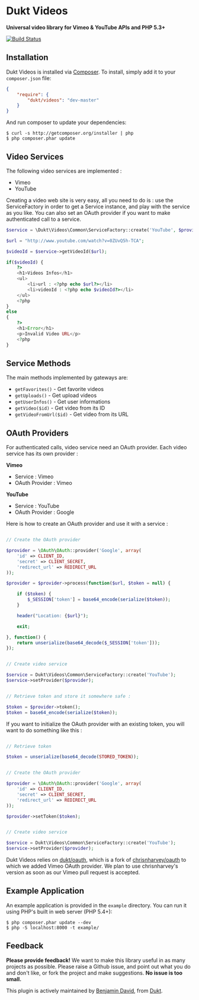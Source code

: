 # Dukt Videos

**Universal video library for Vimeo & YouTube APIs and PHP 5.3+**

[![Build Status](https://travis-ci.org/dukt/videos.png?branch=master)](https://travis-ci.org/dukt/videos)

## Installation

Dukt Videos is installed via [Composer](http://getcomposer.org/). To install, simply add it
to your `composer.json` file:

```json
{
    "require": {
        "dukt/videos": "dev-master"
    }
}
```


And run composer to update your dependencies:

    $ curl -s http://getcomposer.org/installer | php
    $ php composer.phar update

## Video Services

The following video services are implemented :

* Vimeo
* YouTube

Creating a video  web site is very easy, all you need to do is : use the ServiceFactory in order to get a Service instance, and play with the service as you like. You can also set an OAuth provider if you want to make authenticated call to a service.

```php
$service = \Dukt\Videos\Common\ServiceFactory::create('YouTube', $provider);

$url = "http://www.youtube.com/watch?v=0ZUvQ5h-TCA";

$videoId = $service->getVideoId($url);

if($videoId) {
    ?>
    <h1>Videos Infos</h1>
    <ul>
        <li>url : <?php echo $url?></li>
        <li>videoId : <?php echo $videoId?></li>
    </ul>
    <?php
}
else
{
    ?>
    <h1>Error</h1>
    <p>Invalid Video URL</p>
    <?php
}
```

## Service Methods

The main methods implemented by gateways are:

* `getFavorites()` - Get favorite videos
* `getUploads()` - Get upload videos
* `getUserInfos()` - Get user informations
* `getVideo($id)` - Get video from its ID
* `getVideoFromUrl($id)` - Get video from its URL

## OAuth Providers

For authenticated calls, video service need an OAuth provider. Each video service has its own provider :

**Vimeo**

* Service : Vimeo
* OAuth Provider : Vimeo

**YouTube**

* Service : YouTube
* OAuth Provider : Google

Here is how to create an OAuth provider and use it with a service :

```php

// Create the OAuth provider

$provider = \OAuth\OAuth::provider('Google', array(
    'id' => CLIENT_ID,
    'secret' => CLIENT_SECRET,
    'redirect_url' => REDIRECT_URL
));    

$provider = $provider->process(function($url, $token = null) {

    if ($token) {
        $_SESSION['token'] = base64_encode(serialize($token));
    }

    header("Location: {$url}");

    exit;

}, function() {
    return unserialize(base64_decode($_SESSION['token']));
});


// Create video service

$service = Dukt\Videos\Common\ServiceFactory::create('YouTube');
$service->setProvider($provider);


// Retrieve token and store it somewhere safe :

$token = $provider->token();
$token = base64_encode(serialize($token));
```

If you want to initialize the OAuth provider with an existing token, you will want to do something like this :

```php

// Retrieve token

$token = unserialize(base64_decode(STORED_TOKEN));


// Create the OAuth provider

$provider = \OAuth\OAuth::provider('Google', array(
    'id' => CLIENT_ID,
    'secret' => CLIENT_SECRET,
    'redirect_url' => REDIRECT_URL
));    

$provider->setToken($token);


// Create video service

$service = Dukt\Videos\Common\ServiceFactory::create('YouTube');
$service->setProvider($provider);
```

Dukt Videos relies on [dukt/oauth](https://github.com/dukt/oauth), which is a fork of [chrisnharvey/oauth](https://github.com/chrisnharvey/oauth) to which we added Vimeo OAuth provider. We plan to use chrisnharvey's version as soon as our Vimeo pull request is accepted.


## Example Application

An example application is provided in the `example` directory. You can run it using PHP's built in
web server (PHP 5.4+):

    $ php composer.phar update --dev
    $ php -S localhost:8000 -t example/


## Feedback

**Please provide feedback!** We want to make this library useful in as many projects as possible.
Please raise a Github issue, and point out what you do and don't like, or fork the project and make
suggestions. **No issue is too small.**

This plugin is actively maintained by [Benjamin David](https://github.com/benjamindavid), from [Dukt](http://dukt.net/).
